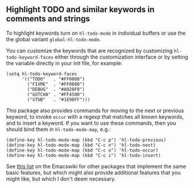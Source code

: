 Highlight TODO and similar keywords in comments and strings
-----------------------------------------------------------

To highlight keywords turn on `hl-todo-mode` in individual buffers
or use the the global variant `global-hl-todo-mode`.

You can customize the keywords that are recognized by customizing
`hl-todo-keyword-faces` either through the customization interface
or by setting the variable directly in your init file, for example:

```emacs-lisp
(setq hl-todo-keyword-faces
      '(("TODO"   . "#FF0000")
        ("FIXME"  . "#FF0000")
        ("DEBUG"  . "#A020F0")
        ("GOTCHA" . "#FF4500")
        ("STUB"   . "#1E90FF")))
```

This package also provides commands for moving to the next or
previous keyword, to invoke `occur` with a regexp that matches all
known keywords, and to insert a keyword.  If you want to use these
commands, then you should bind them in `hl-todo-mode-map`, e.g.:

```emacs-lisp
(define-key hl-todo-mode-map (kbd "C-c p") 'hl-todo-previous)
(define-key hl-todo-mode-map (kbd "C-c n") 'hl-todo-next)
(define-key hl-todo-mode-map (kbd "C-c o") 'hl-todo-occur)
(define-key hl-todo-mode-map (kbd "C-c i") 'hl-todo-insert)
```

See [this list](https://www.emacswiki.org/emacs/FixmeMode) on the
Emacswiki for other packages that implement the same basic features,
but which might also provide additional features that you might like,
but which I don't deem necessary.
